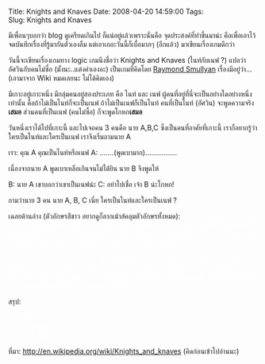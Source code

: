 Title: Knights and Knaves 
Date: 2008-04-20 14:59:00
Tags:  
Slug: Knights and Knaves 


มีเพื่อนๆบอกว่า blog ดูเครียดเกินไป ก็แน่อยู่แล้วเพราะนั่นคือ จุดประสงค์ที่ทำขึ้นมาน่ะ คือเพื่อเอาไว้จดบันทึกเรื่องที่รู้มากันตัวเองลืม แต่เอาเถอะวันนี้ก็เบื่อมากๆ (อีกแล้ว) มาเขียนเรื่องเกมดีกว่า

วันนี้จะเขียนเรื่องเกมทาง logic เกมนึงชื่อว่า Knights and Knaves (ไนท์กับเนฟ ?) แปลว่า อัศวินกับคนไม่ซื่อ (มั้งนะ..แต่งคำเองอะ) เป็นเกมที่คิดโดย <a title="Raymond Smullyan" href="http://en.wikipedia.org/wiki/Raymond_Smullyan">Raymond Smullyan</a> เรื่องมีอยู่ว่า...(เอามาจาก Wiki หมดเลยนะ ไม่ได้คิดเอง)

มีเกาะอยู่เกาะหนึ่ง มีกลุ่มคนอยู่สองประเภท คือ ไนท์ และ เนฟ ผู้คนที่อยู่ที่นี่จะเป็นอย่างใดอย่างหนึ่งเท่านั้น คือถ้าไม่เป็นไนท์ก็จะเป็นเนฟ ถ้าไม่เป็นเนฟก็เป็นไนท์ คนที่เป็นไนท์ (อัศวิน) จะพูดความจริง<span style="font-weight: bold;">เสมอ</span> ส่วนคนที่เป็นเนฟ (คนไม่ซื่อ) ก็จะพูดโกหก<span style="font-weight: bold;">เสมอ </span>

วันหนึ่งเราได้ไปที่เกาะนี้ และไปเจอคน 3 คนคือ นาย A,B,C ซึ่งเป็นคนที่อาศัยที่เกาะนี้ เราก็อยากรู้ว่าใครเป็นไนท์และใครเป็นเนฟ เราจึงเริ่มถามนาย A

เรา: คุณ A คุณเป็นไนท์หรือเนฟ
A: .......(พูดเบามาก)................

เนื่องจากนาย A พูดเบาเหลือเกินจนไม่ได่้ยิน นาย B จึงพูดให้

B: นาย A เขาบอกว่าเขาเป็นเนฟน่ะ
C: อย่าไปเชื่อ เจ้า B น่ะโกหก!

ถามว่านาย 3 คน นาย A, B, C เนี่ย ใครเป็นไนท์และใครเป็นเนฟ ?

เฉลยด้านล่าง (ตัวอักษรสีขาว อยากดูก็ลากเม้าส์คลุมตัวอักษรทั้งหมด):
<span style="color: #ffffff;"><span>ถ้าลองนั่งคิดกันดีๆ จะรู้ว่าไม่ว่าจะเป็นไนท์หรือเป็นเนฟ เขาคนนั้นจะไม่มีทางบอกว่าตัวเองเป็นเนฟ สมมติคนนึงเป็นไนท์ เขาก็จะบอกว่าเขาเป็นไนท์ เพราะเขาพูดจริง ถ้าคนนึงเป็นเนฟเขาก็จะบอกว่าเขาเป็นไนท์อยู่ดี เพราะคนโกหก สรุปว่าไม่มีทางที่จะมีคนพูดว่าเขาเป็นเนฟ... ทุกคนจะบอกว่าตัวเองเป็นไนท์</span></span>

<span style="color: #ffffff;">จากข้างต้นแสดงว่า B โกหกที่บอกว่า A เป็นเนฟ (ไม่มีทางที่ A จะพูดว่าเป็นเนฟ) เพราะฉะนั้น B เป็นเนฟ และเพราะว่า B โกหก แสดงว่า C พูดจริง เพราะฉะนั้น C เป็นไนท์ และเพราะว่า B โกหก เราจึงพอเดาได้ว่า A น่าจะพูดอย่างเบาๆว่า "ฉันเป็นไนท์" แต่อย่างที่บอกไปว่าทุกคนไม่ว่าจะไนท์หรือเนฟมันบอกว่าตัวเองเป็นไนท์หมด เพราะฉะนั้นเราจึงไม่รู้ว่า A เป็นอะไรแน่....</span>

สรุป:
<ul style="color: #ffffff;">
	<li><span><span>A เป็น ?</span></span></li>
	<li><span><span>B เป็นเนฟ</span></span></li>
	<li><span><span>C เป็นไนท์</span></span></li>
</ul>
ที่มา: <a href="http://en.wikipedia.org/wiki/Knights_and_knaves">http://en.wikipedia.org/wiki/Knights_and_knaves</a> (คิดก่อนเข้าไปอ่านนะ)
